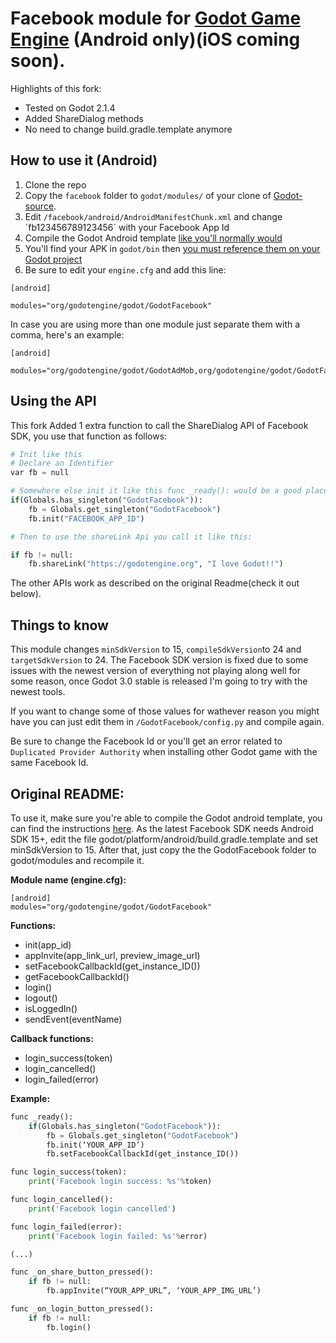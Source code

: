 # Facebook module for [Godot Game Engine](http://godotengine.org/) (Android only)(iOS coming soon). 

Highlights of this fork:

+ Tested on Godot 2.1.4 
+ Added ShareDialog methods
+ No need to change build.gradle.template anymore

## How to use it (Android)

1. Clone the repo
2. Copy the `facebook` folder to `godot/modules/` of your clone of [Godot-source](https://github.com/godotengine/godot). 
3. Edit `/facebook/android/AndroidManifestChunk.xml` and change ´fb123456789123456´ with your Facebook App Id
4. Compile the Godot Android template [like you'll normally would](http://docs.godotengine.org/en/latest/reference/compiling_for_android.html)
5. You'll find your APK in `godot/bin` then [you must reference them on your Godot project](http://docs.godotengine.org/en/latest/development/compiling/compiling_for_android.html#using-the-export-templates)
6. Be sure to edit your `engine.cfg` and add this line:
```
[android]

modules="org/godotengine/godot/GodotFacebook"
```
In case you are using more than one module just separate them with a comma, here's an example:
```
[android]

modules="org/godotengine/godot/GodotAdMob,org/godotengine/godot/GodotFacebook"
```
## Using the API

This fork Added 1 extra function to call the ShareDialog API of Facebook SDK, you use that function as follows:

```python
# Init like this
# Declare an Identifier
var fb = null

# Somewhere else init it like this func _ready(): would be a good place to do it
if(Globals.has_singleton("GodotFacebook")):
	fb = Globals.get_singleton("GodotFacebook")
	fb.init("FACEBOOK_APP_ID") 

# Then to use the shareLink Api you call it like this:

if fb != null:
	fb.shareLink("https://godotengine.org", "I love Godot!!")

```
The other APIs work as described on the original Readme(check it out below).

## Things to know

This module changes `minSdkVersion` to 15, `compileSdkVersion`to 24 and `targetSdkVersion` to 24. The Facebook SDK version is fixed due to some issues with the newest version of everything not playing along well for some reason, once Godot 3.0 stable is released I'm going to try with the newest tools.

If you want to change some of those values for wathever reason you might have you can just edit them in `/GodotFacebook/config.py` and compile again.

Be sure to change the Facebook Id or you'll get an error related to `Duplicated Provider Authority` when installing other Godot game with the same Facebook Id.


Original README:
---

To use it, make sure you're able to compile the Godot android template, you can find the instructions [here](http://docs.godotengine.org/en/latest/reference/compiling_for_android.html). As the latest Facebook SDK needs Android SDK 15+, edit the file godot/platform/android/build.gradle.template and set minSdkVersion to 15. After that, just copy the the GodotFacebook folder to godot/modules and recompile it.


**Module name (engine.cfg):**
```
[android]
modules="org/godotengine/godot/GodotFacebook"
```

**Functions:**
* init(app_id)
* appInvite(app_link_url, preview_image_url)
* setFacebookCallbackId(get_instance_ID())
* getFacebookCallbackId()
* login()
* logout()
* isLoggedIn()
* sendEvent(eventName)

**Callback functions:**
* login_success(token)
* login_cancelled()
* login_failed(error)

**Example:**
```python
func _ready():
    if(Globals.has_singleton("GodotFacebook")):
        fb = Globals.get_singleton("GodotFacebook")
        fb.init(‘YOUR_APP_ID’)
        fb.setFacebookCallbackId(get_instance_ID())

func login_success(token):
    print('Facebook login success: %s'%token)

func login_cancelled():
    print('Facebook login cancelled')

func login_failed(error):
    print('Facebook login failed: %s'%error)

(...)

func _on_share_button_pressed():
    if fb != null:
        fb.appInvite(“YOUR_APP_URL”, ‘YOUR_APP_IMG_URL’)

func _on_login_button_pressed():
    if fb != null:
        fb.login()
```        

